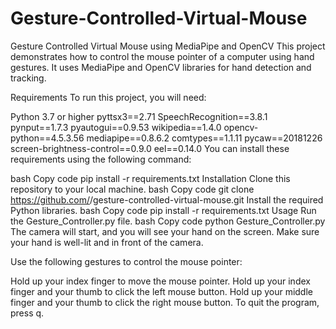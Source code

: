 # Gesture-Controlled-Virtual-Mouse
Gesture Controlled Virtual Mouse using MediaPipe and OpenCV
This project demonstrates how to control the mouse pointer of a computer using hand gestures. It uses MediaPipe and OpenCV libraries for hand detection and tracking.

Requirements
To run this project, you will need:

Python 3.7 or higher
pyttsx3==2.71
SpeechRecognition==3.8.1
pynput==1.7.3
pyautogui==0.9.53
wikipedia==1.4.0
opencv-python==4.5.3.56
mediapipe==0.8.6.2
comtypes==1.1.11
pycaw==20181226
screen-brightness-control==0.9.0
eel==0.14.0
You can install these requirements using the following command:

bash
Copy code
pip install -r requirements.txt
Installation
Clone this repository to your local machine.
bash
Copy code
git clone https://github.com/<your-username>/gesture-controlled-virtual-mouse.git
Install the required Python libraries.
bash
Copy code
pip install -r requirements.txt
Usage
Run the Gesture_Controller.py file.
bash
Copy code
python Gesture_Controller.py
The camera will start, and you will see your hand on the screen. Make sure your hand is well-lit and in front of the camera.

Use the following gestures to control the mouse pointer:

Hold up your index finger to move the mouse pointer.
Hold up your index finger and your thumb to click the left mouse button.
Hold up your middle finger and your thumb to click the right mouse button.
To quit the program, press q.

